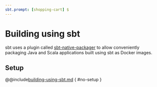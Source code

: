 ```yaml
---
sbt.prompt: [shopping-cart] $
---
```

# Building using sbt

sbt uses a plugin called [sbt-native-packager](https://www.scala-sbt.org/sbt-native-packager/) to allow conveniently packaging Java and Scala applications built using sbt as Docker images.

## Setup

@@include[building-using-sbt.md](../includes/building-using-sbt.md) { #no-setup }
